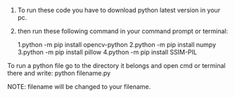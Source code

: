 1. To run these code you have to download python latest version in your pc.
2. then run these following command in your command prompt or terminal:

	1.python -m pip install opencv-python
	2.python -m pip install numpy
	3.python -m pip install pillow
	4.python -m pip install SSIM-PIL

To run a python file go to the directory it belongs and open cmd or terminal there and write:
python filename.py

NOTE: filename will be changed to your filename.
